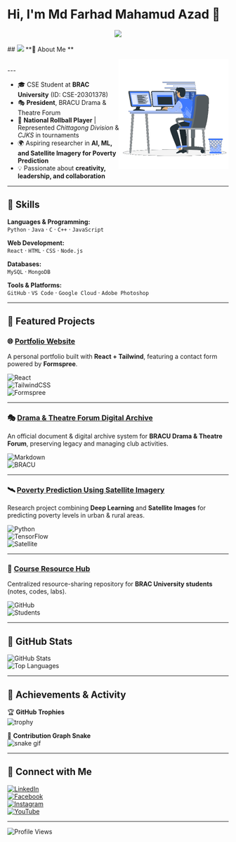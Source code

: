 # Hi, I'm Md Farhad Mahamud Azad 👋  

<p align="center">
  <a href="https://github.com/DenverCoder1/readme-typing-svg"><img src="https://readme-typing-svg.herokuapp.com?font=Time+New+Roman&color=cyan&size=25&center=true&vCenter=true&width=600&height=100&lines=Assalamu+O+Alaikum+Warahmatullah;"></a>
</p>
## <picture><img src = "https://github.com/mfarhadma/mfarhadma/blob/main/main/gif/about_me.gif" width = 50px></picture> **🔹 About Me **

<picture> <img align="right" src="https://github.com/mfarhadma/mfarhadma/blob/main/gif/Right_Side.gif" width = 250px></picture>

<br>
---

- 🎓 CSE Student at **BRAC University** (ID: CSE-20301378)  
- 🎭 **President**, BRACU Drama & Theatre Forum  
- 🏑 **National Rollball Player** | Represented *Chittagong Division* & *CJKS* in tournaments  
- 🌍 Aspiring researcher in **AI, ML, and Satellite Imagery for Poverty Prediction**  
- 💡 Passionate about **creativity, leadership, and collaboration**  

---

## 🔹 Skills  

**Languages & Programming:**  
`Python` · `Java` · `C` · `C++` · `JavaScript`  

**Web Development:**  
`React` · `HTML` · `CSS` · `Node.js`  

**Databases:**  
`MySQL` · `MongoDB`  

**Tools & Platforms:**  
`GitHub` · `VS Code` · `Google Cloud` · `Adobe Photoshop`  

---

## 🔹 Featured Projects  

### 🌐 [Portfolio Website](https://github.com/farhad-azad/portfolio)  
A personal portfolio built with **React + Tailwind**, featuring a contact form powered by **Formspree**.  

![React](https://img.shields.io/badge/React-20232A?style=for-the-badge&logo=react&logoColor=61DAFB)  
![TailwindCSS](https://img.shields.io/badge/Tailwind_CSS-38B2AC?style=for-the-badge&logo=tailwind-css&logoColor=white)  
![Formspree](https://img.shields.io/badge/Formspree-FF4B2B?style=for-the-badge&logoColor=white)  

---

### 🎭 [Drama & Theatre Forum Digital Archive](https://github.com/farhad-azad/budtf-archive)  
An official document & digital archive system for **BRACU Drama & Theatre Forum**, preserving legacy and managing club activities.  

![Markdown](https://img.shields.io/badge/Markdown-000000?style=for-the-badge&logo=markdown&logoColor=white)  
![BRACU](https://img.shields.io/badge/BRACU-Drama%20Forum-blueviolet?style=for-the-badge)  

---

### 🛰 [Poverty Prediction Using Satellite Imagery](https://github.com/farhad-azad/poverty-prediction-ml)  
Research project combining **Deep Learning** and **Satellite Images** for predicting poverty levels in urban & rural areas.  

![Python](https://img.shields.io/badge/Python-3776AB?style=for-the-badge&logo=python&logoColor=white)  
![TensorFlow](https://img.shields.io/badge/TensorFlow-FF6F00?style=for-the-badge&logo=tensorflow&logoColor=white)  
![Satellite](https://img.shields.io/badge/Satellite_Imagery-2C3E50?style=for-the-badge)  

---

### 📘 [Course Resource Hub](https://github.com/farhad-azad/bracu-course-resource)  
Centralized resource-sharing repository for **BRAC University students** (notes, codes, labs).  

![GitHub](https://img.shields.io/badge/GitHub-181717?style=for-the-badge&logo=github&logoColor=white)  
![Students](https://img.shields.io/badge/BRACU-Students-brightgreen?style=for-the-badge)  

---

## 🔹 GitHub Stats  

![GitHub Stats](https://github-readme-stats.vercel.app/api?username=farhad-azad&show_icons=true&theme=tokyonight)  
![Top Languages](https://github-readme-stats.vercel.app/api/top-langs/?username=farhad-azad&layout=compact&theme=tokyonight)  

---

## 🔹 Achievements & Activity  

🏆 **GitHub Trophies**  
![trophy](https://github-profile-trophy.vercel.app/?username=farhad-azad&theme=onedark&row=1&column=6)  

🐍 **Contribution Graph Snake**  
![snake gif](https://github.com/farhad-azad/farhad-azad/blob/output/github-contribution-grid-snake.gif)  

---

## 🔹 Connect with Me  

[![LinkedIn](https://img.shields.io/badge/LinkedIn-blue?logo=linkedin&logoColor=white)](your-linkedin-url)  
[![Facebook](https://img.shields.io/badge/Facebook-1877F2?logo=facebook&logoColor=white)](your-fb-url)  
[![Instagram](https://img.shields.io/badge/Instagram-E4405F?logo=instagram&logoColor=white)](your-insta-url)  
[![YouTube](https://img.shields.io/badge/YouTube-FF0000?logo=youtube&logoColor=white)](your-youtube-url)  

---

![Profile Views](https://komarev.com/ghpvc/?username=farhad-azad)
